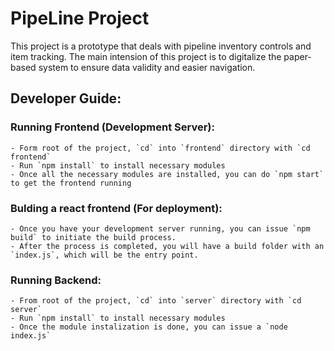 # PipeLine Project
  This project is a prototype that deals with pipeline inventory controls and item tracking. The main intension of this project is to digitalize the paper-based system to ensure data validity and easier navigation.

## Developer Guide:
  ### Running Frontend (Development Server):
    - Form root of the project, `cd` into `frontend` directory with `cd frontend`
    - Run `npm install` to install necessary modules
    - Once all the necessary modules are installed, you can do `npm start` to get the frontend running
  
  ### Bulding a react frontend (For deployment):
    - Once you have your development server running, you can issue `npm build` to initiate the build process.
    - After the process is completed, you will have a build folder with an `index.js`, which will be the entry point.
  
  ### Running Backend:
    - From root of the project, `cd` into `server` directory with `cd server`
    - Run `npm install` to install necessary modules
    - Once the module instalization is done, you can issue a `node index.js`
  
  